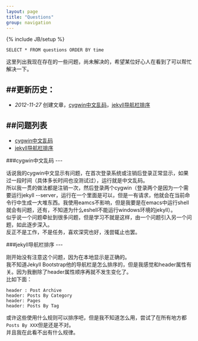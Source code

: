 ```yaml
---
layout: page
title: "Questions"
group: navigation
---
```

{% include JB/setup %}

    SELECT * FROM questions ORDER BY time

这里列出我现在存在的一些问题，尚未解决的，希望某位好心人在看到了可以帮忙解决一下。  

##更新历史：
---

* *2012-11-27* 创建文章，[cygwin中文乱码][1]，[jekyll导航栏排序][2]

##问题列表
---
* [cygwin中文乱码][1]
* [jekyll导航栏排序][2]

[1]: #CygwinCN
[2]: #JekyllNavOrder

<section id="CygwinCN"/>
###cygwin中文乱码
---

话说我的cygwin中文显示有问题，在首次登录系统或注销后登录正常显示，如果过一段时间（具体多长时间也没测试过），运行就是中文乱码。  
所以我一贯的做法都是注销一次，然后登录两个cygwin（登录两个是因为一个需要运行jekyll --server，运行在一个里面是可以，但是一有请求，他就会在当前命令行中生成一大堆东西。我使用eamcs不影响，但是我要是在emacs中运行shell就会有问题，还有，不知道为什么eshell不能运行windows环境的jekyll）。  
似乎说一个问题牵扯到很多问题，但是学习不就是这样，由一个问题引入另一个问题，如此逐步深入。  
反正不是工作，不是任务，喜欢深究也好，浅尝辄止也罢。

<section id="JekyllNavOrder"/>
###jekyll导航栏排序
---

刚开始没有注意这个问题，因为在本地显示是正确的。  
我不知道Jekyll Bootstrap他的导航栏是怎么排序的，但是我感觉和header属性有关。因为我删除了header属性顺序再就不发生变化了。  
比如下面：

    header : Post Archive
    header: Posts By Category
    header: Pages
    header: Posts By Tag

或许这些使用什么规则可以排序吧，但是我不知道怎么用，尝试了在所有地方都`Posts By XXX`但是还是不对。  
并且我在此看不出有什么规律。  
